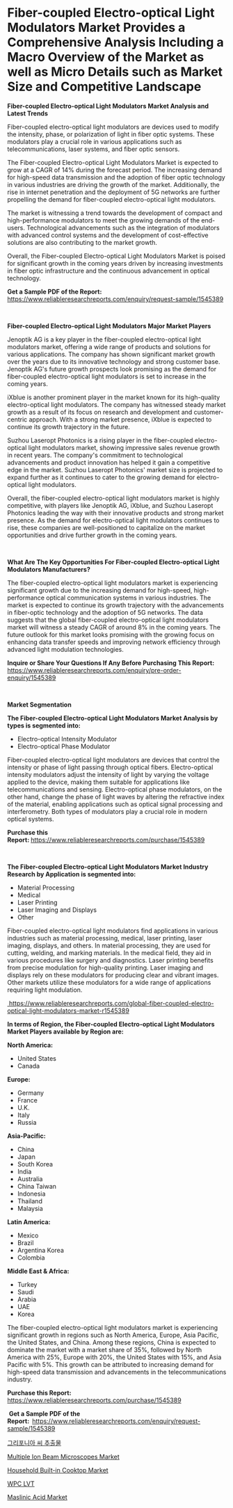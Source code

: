 <p><h1>Fiber-coupled Electro-optical Light Modulators Market Provides a Comprehensive Analysis Including a Macro Overview of the Market as well as Micro Details such as Market Size and Competitive Landscape</h1></p><p><strong>Fiber-coupled Electro-optical Light Modulators Market Analysis and Latest Trends</strong></p>
<p><p>Fiber-coupled electro-optical light modulators are devices used to modify the intensity, phase, or polarization of light in fiber optic systems. These modulators play a crucial role in various applications such as telecommunications, laser systems, and fiber optic sensors.</p><p>The Fiber-coupled Electro-optical Light Modulators Market is expected to grow at a CAGR of 14% during the forecast period. The increasing demand for high-speed data transmission and the adoption of fiber optic technology in various industries are driving the growth of the market. Additionally, the rise in internet penetration and the deployment of 5G networks are further propelling the demand for fiber-coupled electro-optical light modulators.</p><p>The market is witnessing a trend towards the development of compact and high-performance modulators to meet the growing demands of the end-users. Technological advancements such as the integration of modulators with advanced control systems and the development of cost-effective solutions are also contributing to the market growth.</p><p>Overall, the Fiber-coupled Electro-optical Light Modulators Market is poised for significant growth in the coming years driven by increasing investments in fiber optic infrastructure and the continuous advancement in optical technology.</p></p>
<p><strong>Get a Sample PDF of the Report:&nbsp;</strong> <a href="https://www.reliableresearchreports.com/enquiry/request-sample/1545389">https://www.reliableresearchreports.com/enquiry/request-sample/1545389</a></p>
<p>&nbsp;</p>
<p><strong>Fiber-coupled Electro-optical Light Modulators Major Market Players</strong></p>
<p><p>Jenoptik AG is a key player in the fiber-coupled electro-optical light modulators market, offering a wide range of products and solutions for various applications. The company has shown significant market growth over the years due to its innovative technology and strong customer base. Jenoptik AG's future growth prospects look promising as the demand for fiber-coupled electro-optical light modulators is set to increase in the coming years.</p><p>iXblue is another prominent player in the market known for its high-quality electro-optical light modulators. The company has witnessed steady market growth as a result of its focus on research and development and customer-centric approach. With a strong market presence, iXblue is expected to continue its growth trajectory in the future.</p><p>Suzhou Laseropt Photonics is a rising player in the fiber-coupled electro-optical light modulators market, showing impressive sales revenue growth in recent years. The company's commitment to technological advancements and product innovation has helped it gain a competitive edge in the market. Suzhou Laseropt Photonics' market size is projected to expand further as it continues to cater to the growing demand for electro-optical light modulators.</p><p>Overall, the fiber-coupled electro-optical light modulators market is highly competitive, with players like Jenoptik AG, iXblue, and Suzhou Laseropt Photonics leading the way with their innovative products and strong market presence. As the demand for electro-optical light modulators continues to rise, these companies are well-positioned to capitalize on the market opportunities and drive further growth in the coming years.</p></p>
<p>&nbsp;</p>
<p><strong>What Are The Key Opportunities For Fiber-coupled Electro-optical Light Modulators Manufacturers?</strong></p>
<p><p>The fiber-coupled electro-optical light modulators market is experiencing significant growth due to the increasing demand for high-speed, high-performance optical communication systems in various industries. The market is expected to continue its growth trajectory with the advancements in fiber-optic technology and the adoption of 5G networks. The data suggests that the global fiber-coupled electro-optical light modulators market will witness a steady CAGR of around 8% in the coming years. The future outlook for this market looks promising with the growing focus on enhancing data transfer speeds and improving network efficiency through advanced light modulation technologies.</p></p>
<p><strong>Inquire or Share Your Questions If Any Before Purchasing This Report:</strong> <a href="https://www.reliableresearchreports.com/enquiry/pre-order-enquiry/1545389">https://www.reliableresearchreports.com/enquiry/pre-order-enquiry/1545389</a></p>
<p>&nbsp;</p>
<p><strong>Market Segmentation</strong></p>
<p><strong>The Fiber-coupled Electro-optical Light Modulators Market Analysis by types is segmented into:</strong></p>
<p><ul><li>Electro-optical Intensity Modulator</li><li>Electro-optical Phase Modulator</li></ul></p>
<p><p>Fiber-coupled electro-optical light modulators are devices that control the intensity or phase of light passing through optical fibers. Electro-optical intensity modulators adjust the intensity of light by varying the voltage applied to the device, making them suitable for applications like telecommunications and sensing. Electro-optical phase modulators, on the other hand, change the phase of light waves by altering the refractive index of the material, enabling applications such as optical signal processing and interferometry. Both types of modulators play a crucial role in modern optical systems.</p></p>
<p><strong>Purchase this Report:&nbsp;</strong><a href="https://www.reliableresearchreports.com/purchase/1545389">https://www.reliableresearchreports.com/purchase/1545389</a></p>
<p>&nbsp;</p>
<p><strong>The Fiber-coupled Electro-optical Light Modulators Market Industry Research by Application is segmented into:</strong></p>
<p><ul><li>Material Processing</li><li>Medical</li><li>Laser Printing</li><li>Laser Imaging and Displays</li><li>Other</li></ul></p>
<p><p>Fiber-coupled electro-optical light modulators find applications in various industries such as material processing, medical, laser printing, laser imaging, displays, and others. In material processing, they are used for cutting, welding, and marking materials. In the medical field, they aid in various procedures like surgery and diagnostics. Laser printing benefits from precise modulation for high-quality printing. Laser imaging and displays rely on these modulators for producing clear and vibrant images. Other markets utilize these modulators for a wide range of applications requiring light modulation.</p></p>
<p><a href="https://www.reliableresearchreports.com/global-fiber-coupled-electro-optical-light-modulators-market-r1545389">&nbsp;https://www.reliableresearchreports.com/global-fiber-coupled-electro-optical-light-modulators-market-r1545389</a></p>
<p><strong>In terms of Region, the Fiber-coupled Electro-optical Light Modulators Market Players available by Region are:</strong></p>
<p>
    <p> <strong> North America: </strong>
        <ul>
            <li>United States</li>
            <li>Canada</li>
        </ul>
        </p> 
    <p> <strong> Europe: </strong>
        <ul>
            <li>Germany</li>
            <li>France</li>
            <li>U.K.</li>
            <li>Italy</li>
            <li>Russia</li>
        </ul>
        </p> 
    <p> <strong> Asia-Pacific: </strong>
        <ul>
            <li>China</li>
            <li>Japan</li>
            <li>South Korea</li>
            <li>India</li>
            <li>Australia</li>
            <li>China Taiwan</li>
            <li>Indonesia</li>
            <li>Thailand</li>
            <li>Malaysia</li>
        </ul>
        </p> 
    <p> <strong> Latin America: </strong>
        <ul>
            <li>Mexico</li>
            <li>Brazil</li>
            <li>Argentina Korea</li>
            <li>Colombia</li>
        </ul>
        </p> 
    <p> <strong> Middle East & Africa: </strong>
        <ul>
            <li>Turkey</li>
            <li>Saudi</li>
            <li>Arabia</li>
            <li>UAE</li>
            <li>Korea</li>
        </ul>
    </p>
    </p>
<p><p>The fiber-coupled electro-optical light modulators market is experiencing significant growth in regions such as North America, Europe, Asia Pacific, the United States, and China. Among these regions, China is expected to dominate the market with a market share of 35%, followed by North America with 25%, Europe with 20%, the United States with 15%, and Asia Pacific with 5%. This growth can be attributed to increasing demand for high-speed data transmission and advancements in the telecommunications industry.</p></p>
<p><strong>Purchase this Report: </strong><a href="https://www.reliableresearchreports.com/purchase/1545389">https://www.reliableresearchreports.com/purchase/1545389</a></p>
<p>&nbsp;<strong>Get a Sample PDF of the Report:&nbsp;&nbsp;</strong><a href="https://www.reliableresearchreports.com/enquiry/request-sample/1545389">https://www.reliableresearchreports.com/enquiry/request-sample/1545389</a></p>
<p><strong></strong></p>
<p><p><a href="https://github.com/lzrvbyqzftro57/Market-Research-Report-List-1/blob/main/787577636632.md">그리포니아 씨 추출물</a></p><p><a href="https://github.com/kufem1/Market-Research-Report-List-2/blob/main/multiple-ion-beam-microscopes-market.md">Multiple Ion Beam Microscopes Market</a></p><p><a href="https://github.com/kosella/Market-Research-Report-List-3/blob/main/household-built-in-cooktop-market.md">Household Built-in Cooktop Market</a></p><p><a href="https://github.com/garnett961902/Market-Research-Report-List-1/blob/main/138400336631.md">WPC LVT</a></p><p><a href="https://issuu.com/reportprime-2/docs/maslinic-acid-market-size-2030.pptx">Maslinic Acid Market</a></p></p>